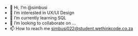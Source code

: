 - 👋 Hi, I’m @simbusi
- 👀 I’m interested in UX/UI Design
- 🌱 I’m currently learning SQL
- 💞️ I’m looking to collaborate on ...
- 📫 How to reach me simbusi022@student.wethinkcode.co.za

<!---
simbusi/simbusi is a ✨ special ✨ repository because its `README.md` (this file) appears on your GitHub profile.
You can click the Preview link to take a look at your changes.
--->
